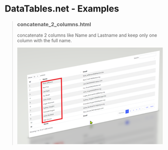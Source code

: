 # DataTables.net - Examples

> ### concatenate_2_columns.html
> concatenate 2 columns like Name and Lastname and keep only one column with the full name.
>
>![alt text](https://github.com/fireDevelop-com/DataTables.net/blob/main/assets/images/wiki/2022-08-07_2146-45081.png?raw=true)
